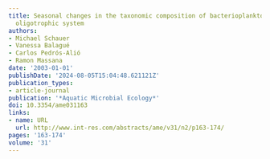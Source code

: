 ```yaml
---
title: Seasonal changes in the taxonomic composition of bacterioplankton in a coastal
  oligotrophic system
authors:
- Michael Schauer
- Vanessa Balagué
- Carlos Pedrós-Alió
- Ramon Massana
date: '2003-01-01'
publishDate: '2024-08-05T15:04:48.621121Z'
publication_types:
- article-journal
publication: '*Aquatic Microbial Ecology*'
doi: 10.3354/ame031163
links:
- name: URL
  url: http://www.int-res.com/abstracts/ame/v31/n2/p163-174/
pages: '163-174'
volume: '31'
---
```

